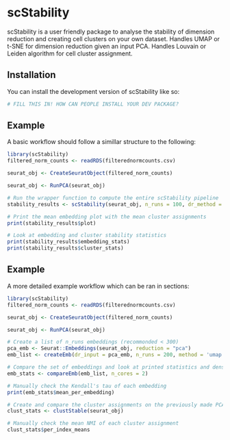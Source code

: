
# scStability

<!-- badges: start -->
<!-- badges: end -->

scStability is a user friendly package to analyse the stability of dimension reduction and creating cell clusters on your own dataset.
Handles UMAP or t-SNE for dimension reduction given an input PCA. Handles Louvain or Leiden algorithm for cell cluster assignment.

## Installation

You can install the development version of scStability like so:

``` r
# FILL THIS IN! HOW CAN PEOPLE INSTALL YOUR DEV PACKAGE?
```

## Example

A basic workflow should follow a simillar structure to the following:

``` r
library(scStability)
filtered_norm_counts <- readRDS(filterednormcounts.csv)

seurat_obj <- CreateSeuratObject(filtered_norm_counts)

seurat_obj <- RunPCA(seurat_obj)

# Run the wrapper function to compute the entire scStability pipeline
stability_results <- scStability(seurat_obj, n_runs = 100, dr_method = 'umap', clust_method = 'louvain', n_cores = 2)

# Print the mean embedding plot with the mean cluster assignments
print(stability_results$plot)

# Look at embedding and cluster stability statistics
print(stability_results$embedding_stats)
print(stability_results$cluster_stats)

```

## Example

A more detailed example workflow which can be ran in sections:

``` r
library(scStability)
filtered_norm_counts <- readRDS(filterednormcounts.csv)

seurat_obj <- CreateSeuratObject(filtered_norm_counts)

seurat_obj <- RunPCA(seurat_obj)

# Create a list of n_runs embeddings (recommonded < 300)
pca_emb <- Seurat::Embeddings(seurat_obj, reduction = "pca")
emb_list <- createEmb(dr_input = pca_emb, n_runs = 200, method = 'umap', n_cores = 2)

# Compare the set of embeddings and look at printed statistics and density plot
emb_stats <- compareEmb(emb_list, n_cores = 2)

# Manually check the Kendall's tau of each embedding
print(emb_stats$mean_per_embedding)

# Create and compare the cluster assignments on the previously made PCA. Look at printed statistics
clust_stats <- clustStable(seurat_obj)

# Manually check the mean NMI of each cluster assignment
clust_stats$per_index_means



```

